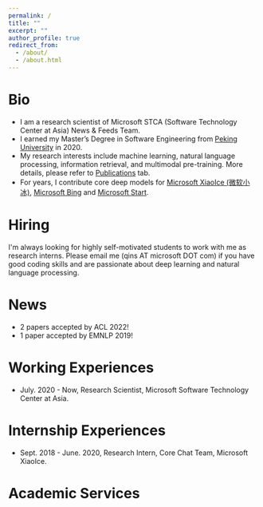 ```yaml
---
permalink: /
title: ""
excerpt: ""
author_profile: true
redirect_from: 
  - /about/
  - /about.html
---
```


# Bio
* I am a research scientist of Microsoft STCA (Software Technology Center at Asia) News & Feeds Team.
* I earned my Master’s Degree in Software Engineering from [Peking University](https://www.pku.edu.cn/) in 2020.
* My research interests include machine learning, natural language processing, information retrieval, and multimodal pre-training. More details, please refer to [Publications](https://victorsungo.github.io/publications/) tab.
* For years, I contribute core deep models for [Microsoft XiaoIce (微软小冰)](https://www.xiaoice.com/), [Microsoft Bing](https://www.bing.com/?scope=web&mkt=en-US) and [Microsoft Start](https://www.msn.com/en-us/feed). 

# Hiring

I'm always looking for highly self-motivated students to work with me as research interns. Please email me (qins AT microsoft DOT com) if you have good coding skills and are passionate about deep learning and natural language processing.

# News
* 2 papers accepted by ACL 2022!
* 1 paper accepted by EMNLP 2019!

# Working Experiences
* July. 2020 - Now, Research Scientist, Microsoft Software Technology Center at Asia.

# Internship Experiences
* Sept. 2018 - June. 2020, Research Intern, Core Chat Team, Microsoft XiaoIce.

# Academic Services



